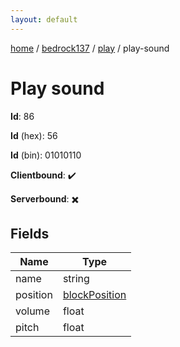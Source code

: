 ```yaml
---
layout: default
---
```


[home](/)  /  [bedrock137](/protocol/bedrock137)  /  [play](/protocol/bedrock137/play)  /  play-sound

# Play sound

**Id**: 86

**Id** (hex): 56

**Id** (bin): 01010110

**Clientbound**: ✔️

**Serverbound**: ✖️

## Fields

Name | Type
---|---
name | string
position | [blockPosition](/protocol/bedrock137/types/block-position)
volume | float
pitch | float
